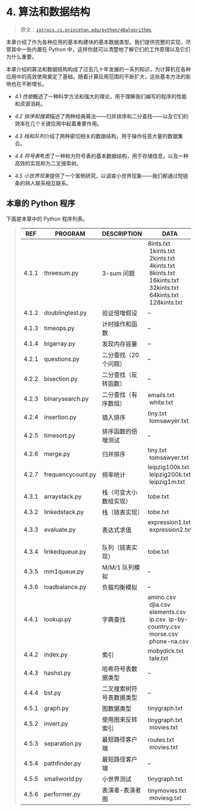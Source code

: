 # 4\. 算法和数据结构

> 原文：[`introcs.cs.princeton.edu/python/40algorithms`](https://introcs.cs.princeton.edu/python/40algorithms)

本章介绍了作为各种应用的基本构建块的基本数据类型。我们提供完整的实现，尽管其中一些内置在 Python 中，这样你就可以清楚地了解它们的工作原理以及它们为什么重要。

本章介绍的算法和数据结构构成了过去几十年发展的一系列知识，为计算机在各种应用中的高效使用奠定了基础。随着计算应用范围的不断扩大，这些基本方法的影响也在不断增长。

+   *4.1 性能*概述了一种科学方法和强大的理论，用于理解我们编写的程序的性能和资源消耗。

+   *4.2 排序和搜索*描述了两种经典算法——归并排序和二分查找——以及它们的效率在几个关键应用中起着重要作用。

+   *4.3 栈和队列*介绍了两种密切相关的数据结构，用于操作任意大量的数据集合。

+   *4.4 符号表*考虑了一种称为符号表的基本数据结构，用于存储信息，以及一种高效的实现称为二叉搜索树。

+   *4.5 小世界现象*提供了一个案例研究，以调查小世界现象——我们都通过短链条的熟人联系相互联系。

## 本章的 Python 程序

下面是本章中的 Python 程序列表。

> | **REF** | **PROGRAM** | **DESCRIPTION** | **DATA** |
> | --- | --- | --- | --- |
> | 4.1.1 | threesum.py | 3-sum 问题 | 8ints.txt  1kints.txt  2kints.txt  4kints.txt  8kints.txt  16kints.txt  32kints.txt  64kints.txt  128kints.txt   |
> | 4.1.2 | doublingtest.py | 验证倍增假设 | – |
> | 4.1.3 | timeops.py | 计时操作和函数 | – |
> | 4.1.4 | bigarray.py | 发现内存容量 | – |
> | 4.2.1 | questions.py | 二分查找（20 个问题） | – |
> | 4.2.2 | bisection.py | 二分查找（反转函数） | – |
> | 4.2.3 | binarysearch.py | 二分查找（有序数组） | emails.txt  white.txt   |
> | 4.2.4 | insertion.py | 插入排序 | tiny.txt  tomsawyer.txt   |
> | 4.2.5 | timesort.py | 排序函数的倍增测试 | – |
> | 4.2.6 | merge.py | 归并排序 | tiny.txt  tomsawyer.txt   |
> | 4.2.7 | frequencycount.py | 频率统计 | leipzig100k.txt  leipzig200k.txt  leipzig1m.txt   |
> | 4.3.1 | arraystack.py | 栈（可变大小数组实现） | tobe.txt   |
> | 4.3.2 | linkedstack.py | 栈（链表实现） | tobe.txt   |
> | 4.3.3 | evaluate.py | 表达式求值 | expression1.txt  expression2.txt   |
> | 4.3.4 | linkedqueue.py | 队列（链表实现） | tobe.txt   |
> | 4.3.5 | mm1queue.py | M/M/1 队列模拟 | – |
> | 4.3.6 | loadbalance.py | 负载均衡模拟 | – |
> | 4.4.1 | lookup.py | 字典查找 | amino.csv  djia.csv  elements.csv  ip.csv  ip-by-country.csv  morse.csv  phone-na.csv   |
> | 4.4.2 | index.py | 索引 | mobydick.txt  tale.txt   |
> | 4.4.3 | hashst.py | 哈希符号表数据类型 | – |
> | 4.4.4 | bst.py | 二叉搜索树符号表数据类型 | – |
> | 4.5.1 | graph.py | 图数据类型 | tinygraph.txt   |
> | 4.5.2 | invert.py | 使用图来反转索引 | tinygraph.txt  movies.txt   |
> | 4.5.3 | separation.py | 最短路径客户端 | routes.txt  movies.txt   |
> | 4.5.4 | pathfinder.py | 最短路径客户端 | – |
> | 4.5.5 | smallworld.py | 小世界测试 | tinygraph.txt   |
> | 4.5.6 | performer.py | 表演者-表演者图 | tinymovies.txt  moviesg.txt   |
